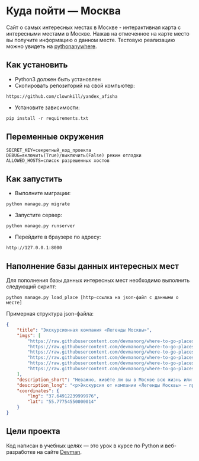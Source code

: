# Куда пойти — Москва

Сайт о самых интересных местах в Москве - интерактивная карта с интересными местами в Москве.
Нажав на отмеченное на карте место вы получите информацию о данном месте. Тестовую реализацию
можно увидеть на [pythonanywhere](https://clownkill.pythonanywhere.com/).

## Как установить

* Python3 должен быть установлен
* Скопировать репозиторий на свой компьютер:
```
https://github.com/clownkill/yandex_afisha
```
* Установите зависимости:
```python
pip install -r requirements.txt
```

## Переменные окружения
```
SECRET_KEY=секретный_код_проекта
DEBUG=включить(True)/выключить(False) режим отладки
ALLOWED_HOSTS=список разрешенных хостов
```

## Как запустить
* Выполните миграции:
```
python manage.py migrate
```
* Запустите сервер:
```
python manage.py runserver
```
* Перейдите в браузере по адресу:
```
http://127.0.0.1:8000
```

## Наполнение базы данных интересных мест

Для пополнения базы данных интересных мест необходимо выполнить следующий скрипт:

```
python manage.py load_place [http-ссылка на json-файл с данными о месте]
```
Примерная структура json-файла:

```json
{
    "title": "Экскурсионная компания «Легенды Москвы»",
    "imgs": [
        "https://raw.githubusercontent.com/devmanorg/where-to-go-places/master/media/4f793576c79c1cbe68b73800ae06f06f.jpg",
        "https://raw.githubusercontent.com/devmanorg/where-to-go-places/master/media/7a7631bab8af3e340993a6fb1ded3e73.jpg",
        "https://raw.githubusercontent.com/devmanorg/where-to-go-places/master/media/a55cbc706d764c1764dfccf832d50541.jpg",
        "https://raw.githubusercontent.com/devmanorg/where-to-go-places/master/media/65153b5c595345713f812d1329457b54.jpg",
        "https://raw.githubusercontent.com/devmanorg/where-to-go-places/master/media/0a79676b3d5e3b394717b4bf2e610a57.jpg",
        "https://raw.githubusercontent.com/devmanorg/where-to-go-places/master/media/1e27f507cb72e76b604adbe5e7b5f315.jpg"
    ],
    "description_short": "Неважно, живёте ли вы в Москве всю жизнь или впервые оказались в столице, составить ёмкий, познавательный и впечатляющий маршрут по городу — творческая и непростая задача. И её с удовольствием берёт на себя экскурсионная компания «Легенды Москвы»!",
    "description_long": "<p>Экскурсия от компании «Легенды Москвы» — простой, удобный и приятный способ познакомиться с городом или освежить свои чувства к нему. Что выберете вы — классическую или необычную экскурсию, пешую прогулку или путешествие по городу на автобусе? Любые варианты можно скомбинировать в уникальный маршрут и создать собственную индивидуальную экскурсионную программу.</p><p>Компания «Легенды Москвы» сотрудничает с аккредитованными экскурсоводами и тщательно следит за качеством экскурсий и сервиса. Автобусные экскурсии проводятся на комфортабельном современном транспорте. Для вашего удобства вы можете заранее забронировать конкретное место в автобусе — это делает посадку организованной и понятной.</p><p>По любым вопросам вы можете круглосуточно обратиться по телефонам горячей линии.</p><p>Подробности узнавайте <a class=\"external-link\" href=\"https://moscowlegends.ru \" target=\"_blank\">на сайте</a>. За обновлениями удобно следить <a class=\"external-link\" href=\"https://vk.com/legends_of_moscow \" target=\"_blank\">«ВКонтакте»</a>, <a class=\"external-link\" href=\"https://www.facebook.com/legendsofmoscow?ref=bookmarks \" target=\"_blank\">в Facebook</a>.</p>",
    "coordinates": {
        "lng": "37.64912239999976",
        "lat": "55.77754550000014"
    }
}
```

## Цели проекта

Код написан в учебных целях — это урок в курсе по Python и веб-разработке на сайте [Devman](https://dvmn.org).

